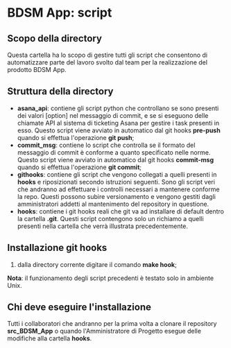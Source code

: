 # BDSM App: script

## Scopo della directory

Questa cartella ha lo scopo di gestire tutti gli script che consentono di automatizzare parte del lavoro svolto dal team per la realizzazione del prodotto BDSM App.

## Struttura della directory

- **asana_api**: contiene gli script python che controllano se sono presenti dei valori [option] nel messaggio di commit, e se si eseguono delle chiamate API al sistema di ticketing Asana per gestire i task presenti in esso. Questo script viene avviato in automatico dal git hooks **pre-push** quando si effettua l'operazione **git push**;
- **commit_msg**: contiene lo script che controlla se il formato del messaggio di commit è conforme a quanto specificato nelle norme. Questo script viene avviato in automatico dal git hooks **commit-msg** quando si effettua l'operazione **git commit**;
- **githooks**: contiene gli script che vengono collegati a quelli presenti in **hooks** e riposizionati secondo istruzioni seguenti. Sono gli script veri che andranno ad effettuare i controlli necessari a mantenere conforme la repo. Questi possono subire versionamento e vengono gestiti dagli amministratori addetti al mantenimento del repository in questione.
- **hooks**: contiene i git hooks reali che git va ad installare di default dentro la cartella **.git**. Questi script contengono solo un richiamo a quelli presenti nella cartella che verrà illustrata precedentemente.

## Installazione git hooks

1. dalla directory corrente digitare il comando **make hook**;

**Nota**: il funzionamento degli script precedenti è testato solo in ambiente Unix.

## Chi deve eseguire l'installazione

Tutti i collaboratori che andranno per la prima volta a clonare il repository **src_BDSM_App** o quando l'Amministratore di Progetto esegue delle modifiche alla cartella **hooks**.